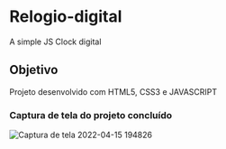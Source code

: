 # Relogio-digital
A simple JS Clock digital

## Objetivo
Projeto desenvolvido com HTML5, CSS3 e JAVASCRIPT

### Captura de tela do projeto concluído


![Captura de tela 2022-04-15 194826](https://user-images.githubusercontent.com/75641204/163650529-321f576d-ffa1-4a32-9bba-561c99b9c5cf.png)
